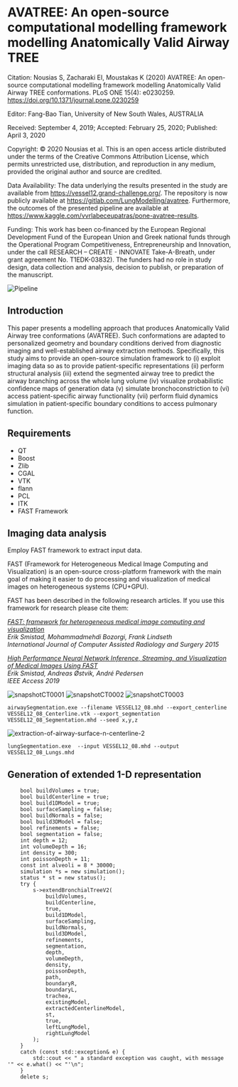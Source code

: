 
# AVATREE: An open-source computational modelling framework modelling Anatomically Valid Airway TREE


Citation: Nousias S, Zacharaki EI, Moustakas K (2020) AVATREE: An open-source computational modelling framework modelling Anatomically Valid Airway TREE conformations. PLoS ONE 15(4): e0230259. https://doi.org/10.1371/journal.pone.0230259

Editor: Fang-Bao Tian, University of New South Wales, AUSTRALIA

Received: September 4, 2019; Accepted: February 25, 2020; Published: April 3, 2020

Copyright: © 2020 Nousias et al. This is an open access article distributed under the terms of the Creative Commons Attribution License, which permits unrestricted use, distribution, and reproduction in any medium, provided the original author and source are credited.

Data Availability: The data underlying the results presented in the study are available from https://vessel12.grand-challenge.org/. The repository is now publicly available at https://gitlab.com/LungModelling/avatree. Furthermore, the outcomes of the presented pipeline are available at https://www.kaggle.com/vvrlabeceupatras/pone-avatree-results.

Funding: This work has been co‐financed by the European Regional Development Fund of the European Union and Greek national funds through the Operational Program Competitiveness, Entrepreneurship and Innovation, under the call RESEARCH – CREATE - INNOVATE Take-A-Breath, under grant agreement No. T1EDK-03832). The funders had no role in study design, data collection and analysis, decision to publish, or preparation of the manuscript.






![Pipeline](https://gitlab.com/LungModelling/avatree/-/raw/master/figures/pipelinev5.png) 









## Introduction

This paper presents a modelling approach that produces Anatomically Valid Airway tree conformations (AVATREE). Such conformations are adapted to personalized geometry and boundary conditions derived from diagnostic imaging and well-established airway extraction methods. Specifically, this study aims to provide an open-source simulation framework to (i) exploit imaging data so as to provide patient-specific representations (ii) perform structural analysis (iii) extend the segmented airway tree to predict the airway branching across the whole lung volume (iv) visualize probabilistic confidence maps of generation data (v) simulate bronchoconstriction to (vi) access patient-specific airway functionality (vii) perform fluid dynamics simulation in patient-specific boundary conditions to access pulmonary function.





## Requirements

*   QT
*   Boost
*   Zlib
*   CGAL
*   VTK
*   flann
*   PCL
*   ITK
*   FAST Framework


## Imaging data analysis

Employ FAST framework to extract input data.

FAST (Framework for Heterogeneous Medical Image Computing and Visualization) is an open-source cross-platform framework with the main goal of making it easier to do processing and visualization of medical images on heterogeneous systems (CPU+GPU).

FAST has been described in the following research articles. If you use this framework for research please cite them:

*[FAST: framework for heterogeneous medical image computing and visualization](http://www.eriksmistad.no/wp-content/uploads/FAST_framework_for_heterogeneous_medical_image_computing_and_visualization.pdf)  
Erik Smistad, Mohammadmehdi Bozorgi, Frank Lindseth  
International Journal of Computer Assisted Radiology and Surgery 2015*

*[High Performance Neural Network Inference, Streaming, and Visualization of Medical Images Using FAST](https://www.eriksmistad.no/wp-content/uploads/High-Performance-Neural-Network-Inference-Streaming-and-Visualization-of-Medical-Images-Using-FAST.pdf)  
Erik Smistad, Andreas Østvik, André Pedersen  
IEEE Access 2019*


![snapshotCT0001](https://gitlab.com/LungModelling/avatree/-/raw/master/figures/snapshotCT0001.png) 
![snapshotCT0002](https://gitlab.com/LungModelling/avatree/-/raw/master/figures/snapshotCT0002.png) 
![snapshotCT0003](https://gitlab.com/LungModelling/avatree/-/raw/master/figures/snapshotCT0003.png) 


```
airwaySegmentation.exe --filename VESSEL12_08.mhd --export_centerline VESSEL12_08_Centerline.vtk --export_segmentation VESSEL12_08_Segmentation.mhd --seed x,y,z
```

![extraction-of-airway-surface-n-centerline-2](https://gitlab.com/LungModelling/avatree/-/raw/master/figures/extraction-of-airway-surface-n-centerline-2.png) 


```
lungSegmentation.exe  --input VESSEL12_08.mhd --output VESSEL12_08_Lungs.mhd
```


## Generation of extended 1-D representation




```
    bool buildVolumes = true;
	bool buildCenterline = true;
	bool build1DModel = true;
	bool surfaceSampling = false;
	bool buildNormals = false;
	bool build3DModel = false;
	bool refinements = false;
	bool segmentation = false;
	int depth = 12;
	int volumeDepth = 16;
	int density = 300;
	int poissonDepth = 11;
	const int alveoli = 8 * 30000;
	simulation *s = new simulation();
	status * st = new status();
	try {
		s->extendBronchialTreeV2(
			buildVolumes,
			buildCenterline,
			true,
			build1DModel,
			surfaceSampling,
			buildNormals,
			build3DModel,
			refinements,
			segmentation,
			depth,
			volumeDepth,
			density,
			poissonDepth,
			path,
			boundaryR,
			boundaryL,
			trachea,
			existingModel,
			extractedCenterlineModel,
			st,
			true,
			leftLungModel,
			rightLungModel
		);
	}
	catch (const std::exception& e) {
		std::cout << " a standard exception was caught, with message '" << e.what() << "'\n";
	}
	delete s;
```











